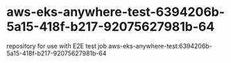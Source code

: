 # aws-eks-anywhere-test-6394206b-5a15-418f-b217-92075627981b-64
repository for use with E2E test job aws-eks-anywhere-test:6394206b-5a15-418f-b217-92075627981b-64
